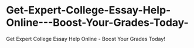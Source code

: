 # Get-Expert-College-Essay-Help-Online---Boost-Your-Grades-Today-
Get Expert College Essay Help Online - Boost Your Grades Today!
